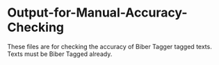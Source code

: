 # Output-for-Manual-Accuracy-Checking
These files are for checking the accuracy of Biber Tagger tagged texts.  Texts must be Biber Tagged already. 
